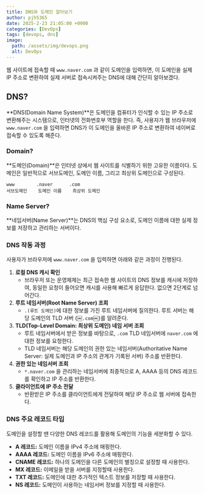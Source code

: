 ```yaml
---
title: DNS와 도메인 알아보기
author: pjh5365
date: 2025-2-23 21:05:00 +0900
categories: [DevOps]
tags: [devops, dns]
image:
  path: /assets/img/devops.png
  alt: DevOps
---
```

웹 사이트에 접속할 때 `www.naver.com` 과 같이 도메인을 입력하면, 이 도메인을 실제 IP 주소로 변환하여 실제 서버로 접속시켜주는 DNS에 대해 간단히 알아보겠다.
## DNS?
**DNS(Domain Name System)**은 도메인을 컴퓨터가 인식할 수 있는 IP 주소로 변환해주는 시스템으로, 인터넷의 전화번호부 역할을 한다.
즉, 사용자가 웹 브라우저에 `www.naver.com` 을 입력하면 DNS가 이 도메인을 올바른 IP 주소로 변환하여 네이버로 접속할 수 있도록 해준다.
### Domain?
**도메인(Domain)**은 인터넷 상에서 웹 사이트를 식별하기 위한 고유한 이름이다.
도메인은 일반적으로 서브도메인, 도메인 이름, 그리고 최상위 도메인으로 구성된다.
```
www        .naver      .com
서브도메인    도메인 이름    최상위 도메인
```
### Name Server?
**네임서버(Name Server)**는 DNS의 핵심 구성 요소로, 도메인 이름에 대한 실제 정보를 저장하고 관리하는 서버이다.
### DNS 작동 과정
사용자가 브라우저에 `www.naver.com` 을 입력하면 아래와 같은 과정이 진행된다.
1. **로컬 DNS 캐시 확인**
   - 브라우저 또는 운영체제는 최근 접속한 웹 사이트의 DNS 정보를 캐시에 저장하여, 동일한 요청이 들어오면 캐시를 사용해 빠르게 응답한다. 없으면 2단계로 넘어간다.
2. **루트 네임서버(Root Name Server) 조회**
   - `.(루트 도메인)`에 대한 정보를 가진 루트 네임서버에 질의한다. 루트 서버는 해당 도메인의 TLD 서버 (￼`.com`￼)를 알려준다.
3. **TLD(Top-Level Domain: 최상위 도메인) 네임 서버 조회**
   - 루트 네임서버에서 받은 정보를 바탕으로, `.com` TLD 네임서버에 `naver.com` 에 대한 정보를 요청한다.
   - TLD 네임서버는 해당 도메인의 권한 있는 네임서버(Authoritative Name Server: 실제 도메인과 IP 주소의 관계가 기록된 서버) 주소를 반환한다.
4. **권한 있는 네임서버 조회**
   - `*.naver.com` 을 관리하는 네임서버에 최종적으로 A, AAAA 등의 DNS 레코드를 확인하고 IP 주소를 반환한다.
5. **클라이언트에 IP 주소 전달**
   - 반환받은 IP 주소를 클라이언트에게 전달하여 해당 IP 주소로 웹 서버에 접속한다.

### DNS 주요 레코드 타입
도메인을 설정할 땐 다양한 DNS 레코드를 활용해 도메인의 기능을 세분화할 수 있다.
- **A 레코드:** 도메인 이름을 IPv4 주소에 매핑한다.
- **AAAA 레코드:** 도메인 이름을 IPv6 주소에 매핑한다.
- **CNAME 레코드:** 하나의 도메인을 다른 도메인의 별칭으로 설정할 때 사용한다.
- **MX 레코드:** 이메일을 받을 서버를 지정할때 사용한다.
- **TXT 레코드:** 도메인에 대한 추가적인 텍스트 정보를 저장할 때 사용한다.
- **NS 레코드:** 도메인이 사용하는 네임서버 정보를 지정할 때 사용한다.
